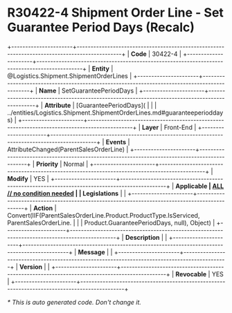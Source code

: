 ﻿---
erp.type: front-end-business-rule
erp.entity: Logistics.Shipment.ShipmentOrderLines
---

# R30422-4 Shipment Order Line - Set Guarantee Period Days (Recalc)
+----------------------+----------------------------------------------------------------------------------------------+
| **Code**             | 30422-4                                                                                      |
+----------------------+----------------------------------------------------------------------------------------------+
| **Entity**           | @Logistics.Shipment.ShipmentOrderLines                                                       |
+----------------------+----------------------------------------------------------------------------------------------+
| **Name**             | SetGuaranteePeriodDays                                                                       |
+----------------------+----------------------------------------------------------------------------------------------+
| **Attribute**        | [GuaranteePeriodDays](                                                                       |
|                      | ../entities/Logistics.Shipment.ShipmentOrderLines.md#guaranteeperioddays)                    |
+----------------------+----------------------------------------------------------------------------------------------+
| **Layer**            | Front-End                                                                                    |
+----------------------+----------------------------------------------------------------------------------------------+
| **Events**           | AttributeChanged(ParentSalesOrderLine)                                                       |
+----------------------+----------------------------------------------------------------------------------------------+
| **Priority**         | Normal                                                                                       |
+----------------------+----------------------------------------------------------------------------------------------+
| **Modify**           | YES                                                                                          |
+----------------------+----------------------------------------------------------------------------------------------+
| **Applicable         | [ALL // no condition needed](xref:applicable-legislations)                                   |
| Legislations**       |                                                                                              |
+----------------------+----------------------------------------------------------------------------------------------+
| **Action**           | Convert(IIF(ParentSalesOrderLine.Product.ProductType.IsServiced, ParentSalesOrderLine.       |
|                      | Product.GuaranteePeriodDays, null), Object)                                                  |
+----------------------+----------------------------------------------------------------------------------------------+
| **Description**      |                                                                                              |
+----------------------+----------------------------------------------------------------------------------------------+
| **Message**          |                                                                                              |
+----------------------+----------------------------------------------------------------------------------------------+
| **Version**          |                                                                                              |
+----------------------+----------------------------------------------------------------------------------------------+
| **Revocable**        | YES                                                                                          |
+----------------------+----------------------------------------------------------------------------------------------+

*\* This is auto generated code. Don't change it.*
